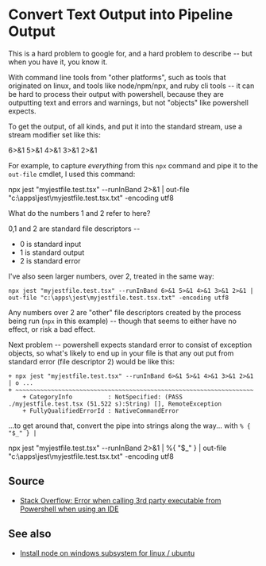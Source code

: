 # Convert Text Output into Pipeline Output

This is a hard problem to google for, and a hard problem to describe -- but when you have it, you know it.

With command line tools from "other platforms", such as tools that originated on linux, and tools like node/npm/npx, and ruby cli tools -- it can be hard to process their output with powershell, because they are outputting text and errors and warnings, but not "objects" like powershell expects.

To get the output, of all kinds, and put it into the standard stream, use a stream modifier set like this:

   6>&1 5>&1 4>&1 3>&1 2>&1

For example, to capture *everything* from this `npx` command and pipe it to the `out-file` cmdlet, I used this command:

   npx jest "myjestfile.test.tsx" --runInBand 2>&1 | out-file "c:\apps\jest\myjestfile.test.tsx.txt" -encoding utf8

What do the numbers 1 and 2 refer to here?

0,1 and 2 are standard file descriptors --

- 0 is standard input
- 1 is standard output
- 2 is standard error


I've also seen larger numbers, over 2, treated in the same way:

	npx jest "myjestfile.test.tsx" --runInBand 6>&1 5>&1 4>&1 3>&1 2>&1 | out-file "c:\apps\jest\myjestfile.test.tsx.txt" -encoding utf8


Any numbers over 2 are "other" file descriptors created by the process being run (`npx` in this example) -- though that seems to either have no effect, or risk a bad effect.

Next problem -- powershell expects standard error to consist of exception objects, so what's likely to end up in your file is that any out put from standard error (file descriptor 2) would be like this:

	+ npx jest "myjestfile.test.tsx" --runInBand 6>&1 5>&1 4>&1 3>&1 2>&1 | o ...
	+ ~~~~~~~~~~~~~~~~~~~~~~~~~~~~~~~~~~~~~~~~~~~~~~~~~~~~~~~~~~~~~~~~~~~
		+ CategoryInfo          : NotSpecified: (PASS ./myjestfile.test.tsx (51.522 s):String) [], RemoteException
		+ FullyQualifiedErrorId : NativeCommandError

...to get around that, convert the pipe into strings along the way... with `% { "$_" } | `

   npx jest "myjestfile.test.tsx" --runInBand 2>&1 | %{ "$_" } | out-file "c:\apps\jest\myjestfile.test.tsx.txt" -encoding utf8

## Source

- [Stack Overflow: Error when calling 3rd party executable from Powershell when using an IDE](https://stackoverflow.com/questions/2095088/error-when-calling-3rd-party-executable-from-powershell-when-using-an-ide)

## See also

- [Install node on windows subsystem for linux / ubuntu](../node/install_node_on_ubuntu_wsl.md)
